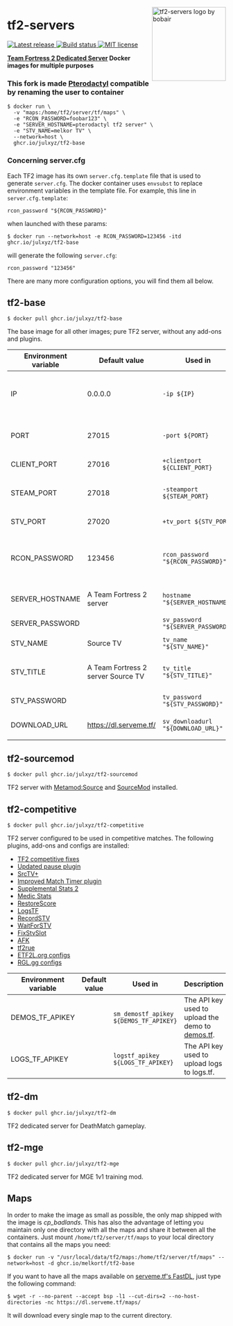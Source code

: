 <img src="./images/logo.svg" align="right"
     alt="tf2-servers logo by bobair" width="170" height="170">

# tf2-servers

<p>
  <a href="https://github.com/julxyz/tf2-servers/releases">
    <img alt="Latest release" src="https://img.shields.io/github/v/release/julxyz/tf2-servers">
  </a>
  <a href="https://github.com/julxyz/tf2-servers/actions/workflows/build.yml">
    <img src="https://img.shields.io/github/actions/workflow/status/julxyz/tf2-servers/build.yml" alt="Build status">
  </a>
  <a href="https://opensource.org/licenses/MIT">
    <img src="https://img.shields.io/badge/license-MIT-d4c0bf.svg" alt="MIT license">
  </a>
</p>

**[Team Fortress 2 Dedicated Server](https://wiki.teamfortress.com/wiki/Linux_dedicated_server) Docker images for multiple purposes**

### This fork is made [Pterodactyl](https://pterodactyl.io/) compatible by renaming the user to container

```
$ docker run \
  -v "maps:/home/tf2/server/tf/maps" \
  -e "RCON_PASSWORD=foobar123" \
  -e "SERVER_HOSTNAME=pterodactyl tf2 server" \
  -e "STV_NAME=melkor TV" \
  --network=host \
  ghcr.io/julxyz/tf2-base
```

### Concerning server.cfg

Each TF2 image has its own `server.cfg.template` file that is used to generate `server.cfg`. The docker container
uses `envsubst` to replace environment variables in the template file.
For example, this line in `server.cfg.template`:
```
rcon_password "${RCON_PASSWORD}"
```

when launched with these params:
```
$ docker run --network=host -e RCON_PASSWORD=123456 -itd ghcr.io/julxyz/tf2-base
```
will generate the following `server.cfg`:
```
rcon_password "123456"
```

There are many more configuration options, you will find them all below.


## tf2-base

```
$ docker pull ghcr.io/julxyz/tf2-base
```

The base image for all other images; pure TF2 server, without any add-ons and plugins.

Environment variable | Default value | Used in | Description
-------------------- | ------------- | ------- | -----------
IP                   | 0.0.0.0       | `-ip ${IP}` | Specifies the address to use for the bind(2) syscall.
PORT                 | 27015         | `-port ${PORT}` | The port which the server will run on.
CLIENT_PORT          | 27016         | `+clientport ${CLIENT_PORT}` | The client port.
STEAM_PORT           | 27018         | `-steamport ${STEAM_PORT}` | Master server updater port.
STV_PORT             | 27020         | `+tv_port ${STV_PORT}` | SourceTV port.
RCON_PASSWORD        | 123456        | `rcon_password "${RCON_PASSWORD}"` | The RCON passowrd (change this in your `docker run` invocation).
SERVER_HOSTNAME      | A Team Fortress 2 server | `hostname "${SERVER_HOSTNAME}"` | The game server hostname.
SERVER_PASSWORD      |               | `sv_password "${SERVER_PASSWORD}"` | The server password.
STV_NAME             | Source TV     | `tv_name "${STV_NAME}"` | SourceTV host name.
STV_TITLE            | A Team Fortress 2 server Source TV | `tv_title "${STV_TITLE}"` | Title for the SourceTV spectator UI.
STV_PASSWORD         |               | `tv_password "${STV_PASSWORD}"` | SourceTV password.
DOWNLOAD_URL         | https://dl.serveme.tf/ | `sv_downloadurl "${DOWNLOAD_URL}"` | Download URL for the [FastDL](https://developer.valvesoftware.com/wiki/Sv_downloadurl).


## tf2-sourcemod

```
$ docker pull ghcr.io/julxyz/tf2-sourcemod
```

TF2 server with [Metamod:Source](https://www.sourcemm.net/) and [SourceMod](https://www.sourcemod.net/) installed.


## tf2-competitive

```
$ docker pull ghcr.io/julxyz/tf2-competitive
```

TF2 server configured to be used in competitive matches. The following plugins, add-ons and configs are installed:

* [TF2 competitive fixes](https://github.com/ldesgoui/tf2-comp-fixes)
* [Updated pause plugin](https://github.com/l-Aad-l/updated-pause-plugin)
* [SrcTV+](https://github.com/dalegaard/srctvplus)
* [Improved Match Timer plugin](https://github.com/dewbsku/Improved-Match-Timer)
* [Supplemental Stats 2](https://github.com/F2/F2s-sourcemod-plugins#supplemental-stats-2-)
* [Medic Stats](https://github.com/F2/F2s-sourcemod-plugins#medic-stats-)
* [RestoreScore](https://github.com/F2/F2s-sourcemod-plugins#restorescore-)
* [LogsTF](https://github.com/F2/F2s-sourcemod-plugins#logstf-)
* [RecordSTV](https://github.com/F2/F2s-sourcemod-plugins#recordstv-)
* [WaitForSTV](https://github.com/F2/F2s-sourcemod-plugins#waitforstv-)
* [FixStvSlot](https://github.com/F2/F2s-sourcemod-plugins#fixstvslot-)
* [AFK](https://github.com/F2/F2s-sourcemod-plugins#afk-)
* [tf2rue](https://github.com/sapphonie/tf2rue)
* [ETF2L.org configs](https://github.com/ETF2L/gameserver-configs)
* [RGL.gg configs](https://github.com/RGLgg/server-resources-updater/tree/master/cfg)

Environment variable | Default value | Used in | Description
-------------------- | ------------- | ------- | -----------
DEMOS_TF_APIKEY      |               | `sm_demostf_apikey ${DEMOS_TF_APIKEY}` | The API key used to upload the demo to [demos.tf](https://demos.tf/).
LOGS_TF_APIKEY       |               | `logstf_apikey ${LOGS_TF_APIKEY}` | The API key used to upload logs to logs.tf.


## tf2-dm

```
$ docker pull ghcr.io/julxyz/tf2-dm
```

TF2 dedicated server for DeathMatch gameplay.


## tf2-mge

```
$ docker pull ghcr.io/julxyz/tf2-mge
```

TF2 dedicated server for MGE 1v1 training mod.


## Maps

In order to make the image as small as possible, the only map shipped with the image is _cp_badlands_. This has also the advantage of letting you maintain only one directory
with all the maps and share it between all the containers. Just mount `/home/tf2/server/tf/maps` to your local directory that contains all the maps you need:

```
$ docker run -v "/usr/local/data/tf2/maps:/home/tf2/server/tf/maps" --network=host -d ghcr.io/melkortf/tf2-base
```

If you want to have all the maps available on [serveme.tf's FastDL](https://dl.serveme.tf/maps/), just type the following command:

```
$ wget -r --no-parent --accept bsp -l1 --cut-dirs=2 --no-host-directories -nc https://dl.serveme.tf/maps/
```

It will download every single map to the current directory.

